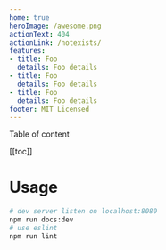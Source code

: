 ```yaml
---
home: true
heroImage: /awesome.png
actionText: 404
actionLink: /notexists/
features:
- title: Foo
  details: Foo details 
- title: Foo
  details: Foo details 
- title: Foo
  details: Foo details
footer: MIT Licensed
---
```


Table of content

[[toc]]

# Usage

````bash
# dev server listen on localhost:8080
npm run docs:dev
# use eslint
npm run lint
````